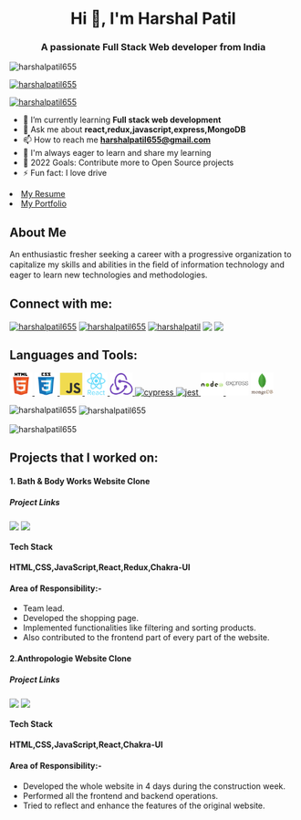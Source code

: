 <h1 align="center">Hi 👋, I'm Harshal Patil</h1>
<h3 align="center">A passionate Full Stack Web developer from India</h3>

<p align="left"> <img src="https://komarev.com/ghpvc/?username=harshalpatil655&label=Profile%20views&color=0e75b6&style=flat" alt="harshalpatil655" /> </p>

<p align="left"> <a href="https://github.com/ryo-ma/github-profile-trophy"><img src="https://github-profile-trophy.vercel.app/?username=harshalpatil655" alt="harshalpatil655" /></a> </p>

<p align="left"> <a href="https://twitter.com/harshalpatil655" target="blank"><img src="https://img.shields.io/twitter/follow/harshalpatil655?logo=twitter&style=for-the-badge" alt="harshalpatil655" /></a> </p>

- 🌱 I’m currently learning **Full stack web development**
- 💬 Ask me about **react,redux,javascript,express,MongoDB**
- 📫 How to reach me **harshalpatil655@gmail.com**
- 👯 I'm always eager to learn and share my learning
- 🥅 2022 Goals: Contribute more to Open Source projects
- ⚡ Fun fact: I love drive
<li> <a href="https://drive.google.com/file/d/1KPzLrG6EDAAO0JOlsxUwoSUhLjiYgMPK/view?usp=sharing" >My Resume</a> </li>
<li> <a href="https://harshalpatilportfolio.netlify.app/" >My Portfolio</a> </li>



<h2>About Me</h2>
<p>An enthusiastic fresher seeking a career with a progressive organization to capitalize my skills and abilities in the ﬁeld of information technology and eager to learn new technologies and methodologies.</p>

<h2 align="left">Connect with me:</h2>
<p align="left">
 <a href="https://linkedin.com/in/harshalpatil655" target="blank"><img align="center" src="https://raw.githubusercontent.com/rahuldkjain/github-profile-readme-generator/master/src/images/icons/Social/linked-in-alt.svg" alt="harshalpatil655" height="30" width="40" /></a>
<a href="https://twitter.com/harshalpatil655" target="blank"><img align="center" src="https://raw.githubusercontent.com/rahuldkjain/github-profile-readme-generator/master/src/images/icons/Social/twitter.svg" alt="harshalpatil655" height="30" width="40" /></a>
<a href="https://www.youtube.com/channel/UC5nT4o5_Fa-yPrVSoWIh7SA" target="blank"><img align="center" src="https://raw.githubusercontent.com/rahuldkjain/github-profile-readme-generator/master/src/images/icons/Social/youtube.svg" alt="harshalpatil" height="30" width="40" /></a>
  <a href = 'https://app.netlify.com/teams/harshalpatil655/overview'> <img width = '32px' align= 'center' src="https://cdn.iconscout.com/icon/free/png-256/netlify-3629537-3032320.png"/></a> 
<a href = 'https://github.com/harshalpatil655'> <img width = '32px' align= 'center' src="https://cdn4.iconfinder.com/data/icons/iconsimple-logotypes/512/github-512.png"/></a> 


</p>

<h2 align="left">Languages and Tools:</h2>

 <p align="left"><a href="https://www.w3.org/html/" target="_blank" rel="noreferrer"> <img src="https://raw.githubusercontent.com/devicons/devicon/master/icons/html5/html5-original-wordmark.svg" alt="html5" width="40" height="40"/> </a>
 <a href="https://www.w3schools.com/css/" target="_blank" rel="noreferrer"> <img src="https://raw.githubusercontent.com/devicons/devicon/master/icons/css3/css3-original-wordmark.svg" alt="css3" width="40" height="40"/> </a>
 <a href="https://developer.mozilla.org/en-US/docs/Web/JavaScript" target="_blank" rel="noreferrer"> <img src="https://raw.githubusercontent.com/devicons/devicon/master/icons/javascript/javascript-original.svg" alt="javascript" width="40" height="40"/> </a> 
  <a href="https://reactjs.org/" target="_blank" rel="noreferrer"> <img src="https://raw.githubusercontent.com/devicons/devicon/master/icons/react/react-original-wordmark.svg" alt="react" width="40" height="40"/> </a>
 <a href="https://redux.js.org" target="_blank" rel="noreferrer"> <img src="https://raw.githubusercontent.com/devicons/devicon/master/icons/redux/redux-original.svg" alt="redux" width="40" height="40"/> </a>
  <a href="https://www.cypress.io" target="_blank" rel="noreferrer"> <img src="https://raw.githubusercontent.com/simple-icons/simple-icons/6e46ec1fc23b60c8fd0d2f2ff46db82e16dbd75f/icons/cypress.svg" alt="cypress" width="40" height="40"/> </a> 
  <a href="https://jestjs.io" target="_blank" rel="noreferrer"> <img src="https://www.vectorlogo.zone/logos/jestjsio/jestjsio-icon.svg" alt="jest" width="40" height="40"/> </a>
  <a href="https://nodejs.org" target="_blank" rel="noreferrer"> <img src="https://raw.githubusercontent.com/devicons/devicon/master/icons/nodejs/nodejs-original-wordmark.svg" alt="nodejs" width="40" height="40"/> </a>
  <a href="https://expressjs.com" target="_blank" rel="noreferrer"> <img src="https://raw.githubusercontent.com/devicons/devicon/master/icons/express/express-original-wordmark.svg" alt="express" width="40" height="40"/></a>
 <a href="https://www.mongodb.com/" target="_blank" rel="noreferrer"> <img src="https://raw.githubusercontent.com/devicons/devicon/master/icons/mongodb/mongodb-original-wordmark.svg" alt="mongodb" width="40" height="40"/> </a>   </p>


<p><img align="left" src="https://github-readme-stats.vercel.app/api/top-langs?username=harshalpatil655&show_icons=true&locale=en&layout=compact" alt="harshalpatil655" /></p>

<p>&nbsp;<img align="center" src="https://github-readme-stats.vercel.app/api?username=harshalpatil655&show_icons=true&locale=en" alt="harshalpatil655" /></p>

<p><img align="center" src="https://github-readme-streak-stats.herokuapp.com/?user=harshalpatil655&" alt="harshalpatil655" /></p>



<h2 align="left">Projects that I worked on:</h2>
 <h4>1. Bath & Body Works Website Clone</h4>
  <h5>Project Links</h5><a href="https://github.com/harshalpatil655"><img width="32px" align="center" src="https://cdn4.iconfinder.com/data/icons/iconsimple-logotypes/512/github-512.png"/></a>
<a href="https://app.netlify.com/teams/harshalpatil655/overview">
<img width="32px" align="center" src="https://cdn.iconscout.com/icon/free/png-256/netlify-3629537-3032320.png" /></a>
 <h4>Tech Stack</h4>
      <h4>HTML,CSS,JavaScript,React,Redux,Chakra-UI</h4>
<h4>Area of Responsibility:-</h4>
      <ul>
        <li>Team lead.</li>
        <li>Developed the shopping page.</li>
        <li>
          Implemented functionalities like filtering and sorting products.
        </li>
        <li>
          Also contributed to the frontend part of every part of the website.
        </li>
      </ul>
   
 <h4>2.Anthropologie Website Clone</h4>
   <h5>Project Links</h5>
    <a href="https://github.com/harshalpatil655">
        <img
          width="32px"
          align="center"
          src="https://cdn4.iconfinder.com/data/icons/iconsimple-logotypes/512/github-512.png"
      /></a>
    <a href="https://app.netlify.com/teams/harshalpatil655/overview">
        <img
          width="32px"
          align="center"
          src="https://cdn.iconscout.com/icon/free/png-256/netlify-3629537-3032320.png"
      /></a>
    <h4>Tech Stack</h4>
      <h4>HTML,CSS,JavaScript,React,Chakra-UI</h4>
      <h4>Area of Responsibility:-</h4>
    <ul>
        <li>
          Developed the whole website in 4 days during the construction week.
        </li>
        <li>Performed all the frontend and backend operations.</li>
        <li>
          Tried to reflect and enhance the features of the original website.
        </li>
      </ul>
    
 
